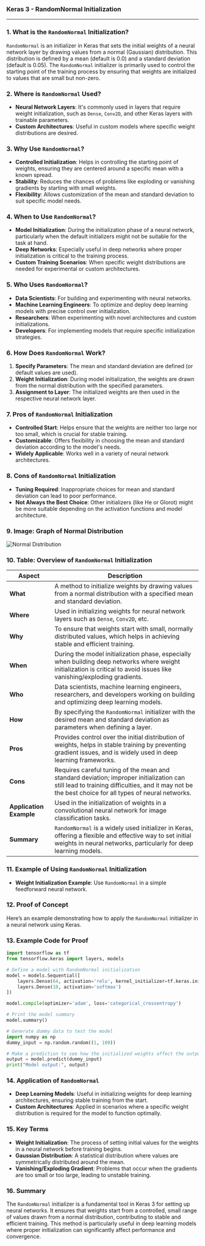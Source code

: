 <body>
    <script src="https://cdnjs.cloudflare.com/ajax/libs/mathjax/2.7.7/MathJax.js?config=TeX-MML-AM_CHTML" async></script>
    <link rel="stylesheet" href="https://cdnjs.cloudflare.com/ajax/libs/KaTeX/0.15.2/katex.min.css">
    <script src="https://cdnjs.cloudflare.com/ajax/libs/KaTeX/0.15.2/katex.min.js"></script>
    <script src="https://cdnjs.cloudflare.com/ajax/libs/KaTeX/0.15.2/contrib/auto-render.min.js"></script>
    <script>
        document.addEventListener("DOMContentLoaded", function() {
            renderMathInElement(document.body, {
                delimiters: [
                    { left: "$$", right: "$$", display: true },
                    { left: "$", right: "$", display: false }
                ]
            });
        });
    </script>   
</body>

### **Keras 3 - RandomNormal Initialization**

---

### **1. What is the `RandomNormal` Initialization?**

`RandomNormal` is an initializer in Keras that sets the initial weights of a neural network layer by drawing values from a normal (Gaussian) distribution. This distribution is defined by a mean (default is 0.0) and a standard deviation (default is 0.05). The `RandomNormal` initializer is primarily used to control the starting point of the training process by ensuring that weights are initialized to values that are small but non-zero.

### **2. Where is `RandomNormal` Used?**

- **Neural Network Layers**: It's commonly used in layers that require weight initialization, such as `Dense`, `Conv2D`, and other Keras layers with trainable parameters.
- **Custom Architectures**: Useful in custom models where specific weight distributions are desired.

### **3. Why Use `RandomNormal`?**

- **Controlled Initialization**: Helps in controlling the starting point of weights, ensuring they are centered around a specific mean with a known spread.
- **Stability**: Reduces the chances of problems like exploding or vanishing gradients by starting with small weights.
- **Flexibility**: Allows customization of the mean and standard deviation to suit specific model needs.

### **4. When to Use `RandomNormal`?**

- **Model Initialization**: During the initialization phase of a neural network, particularly when the default initializers might not be suitable for the task at hand.
- **Deep Networks**: Especially useful in deep networks where proper initialization is critical to the training process.
- **Custom Training Scenarios**: When specific weight distributions are needed for experimental or custom architectures.

### **5. Who Uses `RandomNormal`?**

- **Data Scientists**: For building and experimenting with neural networks.
- **Machine Learning Engineers**: To optimize and deploy deep learning models with precise control over initialization.
- **Researchers**: When experimenting with novel architectures and custom initializations.
- **Developers**: For implementing models that require specific initialization strategies.

### **6. How Does `RandomNormal` Work?**

1. **Specify Parameters**: The mean and standard deviation are defined (or default values are used).
2. **Weight Initialization**: During model initialization, the weights are drawn from the normal distribution with the specified parameters.
3. **Assignment to Layer**: The initialized weights are then used in the respective neural network layer.

### **7. Pros of `RandomNormal` Initialization**

- **Controlled Start**: Helps ensure that the weights are neither too large nor too small, which is crucial for stable training.
- **Customizable**: Offers flexibility in choosing the mean and standard deviation according to the model's needs.
- **Widely Applicable**: Works well in a variety of neural network architectures.

### **8. Cons of `RandomNormal` Initialization**

- **Tuning Required**: Inappropriate choices for mean and standard deviation can lead to poor performance.
- **Not Always the Best Choice**: Other initializers (like He or Glorot) might be more suitable depending on the activation functions and model architecture.

### **9. Image: Graph of Normal Distribution**

![Normal Distribution](https://engineer-ece.github.io/Keras-learn/Keras3/02.%20Layers%20API/03.%20Layer%20weight%20initializers/01.%20RandomNormal%20class/random_normal_distribution.png)

### **10. Table: Overview of `RandomNormal` Initialization**

| **Aspect**              | **Description**                                                                                                                                                                              |
|-------------------------|----------------------------------------------------------------------------------------------------------------------------------------------------------------------------------------------|
| **What**                | A method to initialize weights by drawing values from a normal distribution with a specified mean and standard deviation.                                                                     |
| **Where**               | Used in initializing weights for neural network layers such as `Dense`, `Conv2D`, etc.                                                                                                        |
| **Why**                 | To ensure that weights start with small, normally distributed values, which helps in achieving stable and efficient training.                                                                 |
| **When**                | During the model initialization phase, especially when building deep networks where weight initialization is critical to avoid issues like vanishing/exploding gradients.                      |
| **Who**                 | Data scientists, machine learning engineers, researchers, and developers working on building and optimizing deep learning models.                                                             |
| **How**                 | By specifying the `RandomNormal` initializer with the desired mean and standard deviation as parameters when defining a layer.                                                                 |
| **Pros**                | Provides control over the initial distribution of weights, helps in stable training by preventing gradient issues, and is widely used in deep learning frameworks.                            |
| **Cons**                | Requires careful tuning of the mean and standard deviation; improper initialization can still lead to training difficulties, and it may not be the best choice for all types of neural networks. |
| **Application Example** | Used in the initialization of weights in a convolutional neural network for image classification tasks.                                                                                       |
| **Summary**             | `RandomNormal` is a widely used initializer in Keras, offering a flexible and effective way to set initial weights in neural networks, particularly for deep learning models.                |

### **11. Example of Using `RandomNormal` Initialization**

- **Weight Initialization Example**: Use `RandomNormal` in a simple feedforward neural network.

### **12. Proof of Concept**

Here’s an example demonstrating how to apply the `RandomNormal` initializer in a neural network using Keras.

### **13. Example Code for Proof**

```python
import tensorflow as tf
from tensorflow.keras import layers, models

# Define a model with RandomNormal initialization
model = models.Sequential([
    layers.Dense(64, activation='relu', kernel_initializer=tf.keras.initializers.RandomNormal(mean=0.0, stddev=0.05), input_shape=(100,)),
    layers.Dense(10, activation='softmax')
])

model.compile(optimizer='adam', loss='categorical_crossentropy')

# Print the model summary
model.summary()

# Generate dummy data to test the model
import numpy as np
dummy_input = np.random.random((1, 100))

# Make a prediction to see how the initialized weights affect the output
output = model.predict(dummy_input)
print("Model output:", output)
```

### **14. Application of `RandomNormal`**

- **Deep Learning Models**: Useful in initializing weights for deep learning architectures, ensuring stable training from the start.
- **Custom Architectures**: Applied in scenarios where a specific weight distribution is required for the model to function optimally.

### **15. Key Terms**

- **Weight Initialization**: The process of setting initial values for the weights in a neural network before training begins.
- **Gaussian Distribution**: A statistical distribution where values are symmetrically distributed around the mean.
- **Vanishing/Exploding Gradient**: Problems that occur when the gradients are too small or too large, leading to unstable training.

### **16. Summary**

The `RandomNormal` initializer is a fundamental tool in Keras 3 for setting up neural networks. It ensures that weights start from a controlled, small range of values drawn from a normal distribution, contributing to stable and efficient training. This method is particularly useful in deep learning models where proper initialization can significantly affect performance and convergence.
